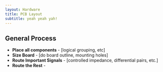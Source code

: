 ```yaml
---
layout: Hardware
title: PCB Layout
subtitle: yeah yeah yah!
---
```



## General Process

 * **Place all components** - [logical grouping, etc]
 * **Size Board** - [do board outline, mounting holes]
 * **Route Important Signals** - [controlled impedance, differential pairs, etc.]
 * **Route the Rest** - 


## 

